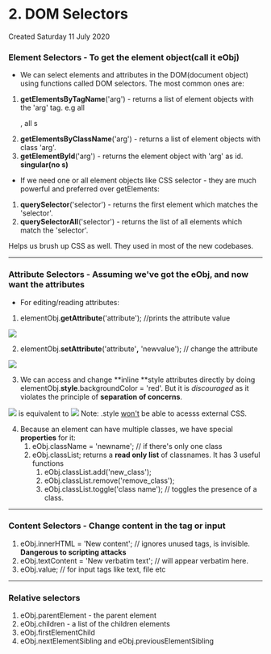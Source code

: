 # 2. DOM Selectors
Created Saturday 11 July 2020

### Element Selectors - To get the element object(call it eObj)

* We can select elements and attributes in the DOM(document object) using functions called DOM selectors. The most common ones are:


1. **getElementsByTagName**('arg') - returns a list of element objects with the 'arg' tag. e.g all <p>, all <img>s
2. **getElementsByClassName**('arg') - returns a list of element objects with class 'arg'.
3. **getElementById**('arg') - returns the element object with 'arg' as id. **singular(no s)**



* If we need one or all element objects like CSS selector - they are much powerful and preferred over getElements:


1. **querySelector**('selector') - returns the first element which matches the 'selector'.
2. **querySelectorAll**('selector') - returns the list of all elements which match the 'selector'.

Helps us brush up CSS as well. They used in most of the new codebases.

*****


### Attribute Selectors - Assuming we've got the eObj, and now want the attributes

* For editing/reading attributes:


1. elementObj.**getAttribute**('attribute');	//prints the attribute value

![](2_DOM_Selectors-image-1.png)

2. elementObj.**setAttribute**('attribute'**,** 'newvalue');	// change the attribute

![](2_DOM_Selectors-image-2.png)

3. We can access and change **inline **style attributes directly by doing elementObj.**style**.backgroundColor = 'red'. But it is *discouraged* as it violates the principle of **separation of concerns**.

![](2_DOM_Selectors-image-3.png) is equivalent to ![](2_DOM_Selectors-image-4.png)
Note: .style [won't](https://css-tricks.com/an-introduction-and-guide-to-the-css-object-model-cssom/) be able to acesss external CSS. 

4. Because an element can have multiple classes, we have special **properties** for it:
	1. eObj.className = 'newname'; // if there's only one class
	2. eObj.classList; returns  a **read only list** of classnames. It has 3 useful functions
		1. eObj.classList.add('new_class');
		2. eObj.classList.remove('remove_class');
		3. eObj.classList.toggle('class name'); // toggles the presence of a class.


*****


### Content Selectors - Change content in the tag or input

1. eObj.innerHTML = 'New content'; // ignores unused tags,  <code></code> is invisible. **Dangerous to scripting attacks**
2. eObj.textContent = 'New verbatim text'; // <code></code> will appear verbatim here.
3. eObj.value; // for input tags like text, file etc


*****


### Relative selectors

1. eObj.parentElement - the parent element
2. eObj.children - a list of the children elements
3. eObj.firstElementChild
4. eObj.nextElementSibling and eObj.previousElementSibling


